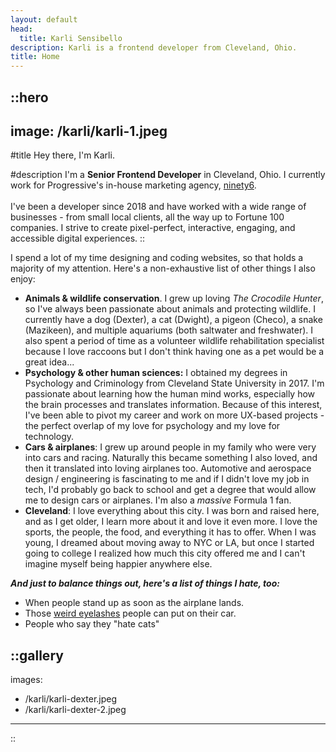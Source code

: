 ```yaml
---
layout: default
head:
  title: Karli Sensibello
description: Karli is a frontend developer from Cleveland, Ohio.
title: Home
---
```


::hero
---
image: /karli/karli-1.jpeg
---
#title
Hey there, I'm Karli.

#description
I'm a **Senior Frontend Developer** in Cleveland, Ohio. I currently work for Progressive's in-house marketing agency, [ninety6](https://www.weareninety6.com/). 
<br><br>
I've been a developer since 2018 and have worked with a wide range of businesses - from small local clients, all the way up to Fortune 100 companies. I strive to create pixel-perfect, interactive, engaging, and accessible digital experiences.
::

I spend a lot of my time designing and coding websites, so that holds a majority of my attention. Here's a non-exhaustive list of other things I also enjoy:
 - **Animals & wildlife conservation**. I grew up loving *The Crocodile Hunter*, so I've always been passionate about animals and protecting wildlife. I currently have a dog (Dexter), a cat (Dwight), a pigeon (Checo), a snake (Mazikeen), and multiple aquariums (both saltwater and freshwater). I also spent a period of time as a volunteer wildlife rehabilitation specialist because I love raccoons but I don't think having one as a pet would be a great idea...
 - **Psychology & other human sciences:** I obtained my degrees in Psychology and Criminology from Cleveland State University in 2017. I'm passionate about learning how the human mind works, especially how the brain processes and translates information. Because of this interest, I've been able to pivot my career and work on more UX-based projects - the perfect overlap of my love for psychology and my love for technology. 
 - **Cars & airplanes**: I grew up around people in my family who were very into cars and racing. Naturally this became something I also loved, and then it translated into loving airplanes too. Automotive and aerospace design / engineering is fascinating to me and if I didn't love my job in tech, I'd probably go back to school and get a degree that would allow me to design cars or airplanes. I'm also a *massive* Formula 1 fan. 
 - **Cleveland**: I love everything about this city. I was born and raised here, and as I get older, I learn more about it and love it even more. I love the sports, the people, the food, and everything it has to offer. When I was young, I dreamed about moving away to NYC or LA, but once I started going to college I realized how much this city offered me and I can't imagine myself being happier anywhere else.

***And just to balance things out, here's a list of things I hate, too:***
 

 - When people stand up as soon as the airplane lands.
 - Those [weird eyelashes](https://m.media-amazon.com/images/I/71IQyxFnpYL.jpg) people can put on their car.
 - People who say they "hate cats"
 

 



::gallery
---
images:
  - /karli/karli-dexter.jpeg
  - /karli/karli-dexter-2.jpeg
---
::
